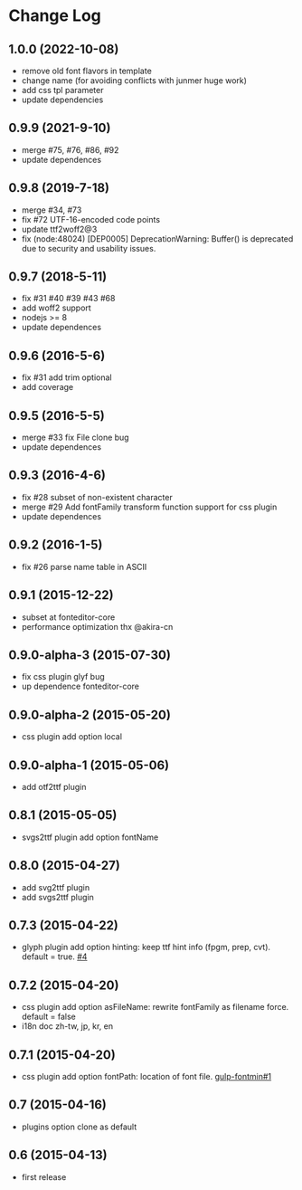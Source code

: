 # Change Log
## 1.0.0 (2022-10-08)
- remove old font flavors in template
- change name (for avoiding conflicts with junmer huge work)
- add css tpl parameter
- update dependencies

## 0.9.9 (2021-9-10)
- merge #75, #76, #86, #92
- update dependences

## 0.9.8 (2019-7-18)
- merge #34, #73
- fix #72 UTF-16-encoded code points 
- update ttf2woff2@3
- fix (node:48024) [DEP0005] DeprecationWarning: Buffer() is deprecated due to security and usability issues.

## 0.9.7 (2018-5-11)
- fix #31 #40 #39 #43 #68
- add woff2 support
- nodejs >= 8
- update dependences

## 0.9.6 (2016-5-6)
- fix #31 add trim optional
- add coverage

## 0.9.5 (2016-5-5)
- merge #33 fix File clone bug 
- update dependences

## 0.9.3 (2016-4-6)
- fix #28 subset of non-existent character 
- merge #29 Add fontFamily transform function support for css plugin 
- update dependences

## 0.9.2 (2016-1-5)
- fix #26 parse name table in ASCII

## 0.9.1 (2015-12-22)
- subset at fonteditor-core
- performance optimization thx @akira-cn

## 0.9.0-alpha-3 (2015-07-30)

- fix css plugin glyf bug
- up dependence fonteditor-core

## 0.9.0-alpha-2 (2015-05-20)

- css plugin add option local

## 0.9.0-alpha-1 (2015-05-06)

- add otf2ttf plugin

## 0.8.1 (2015-05-05)

- svgs2ttf plugin add option fontName

## 0.8.0 (2015-04-27)

- add svg2ttf plugin
- add svgs2ttf plugin

## 0.7.3 (2015-04-22)

- glyph plugin add option hinting: keep ttf hint info (fpgm, prep, cvt). default = true. [\#4](https://github.com/ecomfe/fontmin/issues/4)

## 0.7.2 (2015-04-20)

- css plugin add option asFileName: rewrite fontFamily as filename force. default = false
- i18n doc zh-tw, jp, kr, en

## 0.7.1 (2015-04-20)

- css plugin add option fontPath: location of font file. [gulp-fontmin\#1](https://github.com/ecomfe/gulp-fontmin/issues/1)

## 0.7 (2015-04-16)

- plugins option clone as default

## 0.6 (2015-04-13)

- first release
